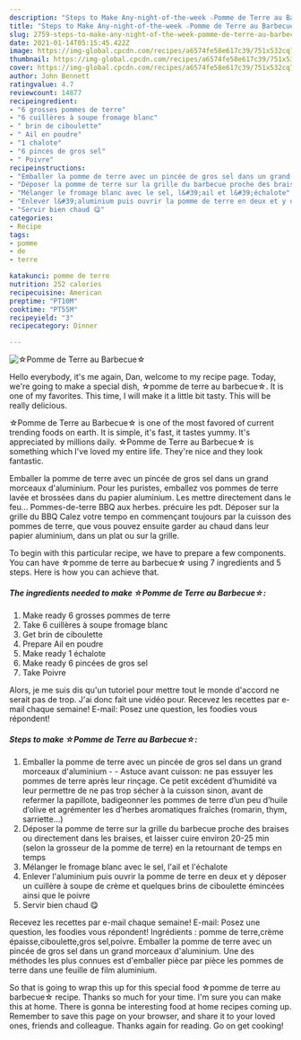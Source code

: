 ```yaml
---
description: "Steps to Make Any-night-of-the-week ☆Pomme de Terre au Barbecue☆"
title: "Steps to Make Any-night-of-the-week ☆Pomme de Terre au Barbecue☆"
slug: 2759-steps-to-make-any-night-of-the-week-pomme-de-terre-au-barbecue
date: 2021-01-14T05:15:45.422Z
image: https://img-global.cpcdn.com/recipes/a6574fe58e617c39/751x532cq70/☆pomme-de-terre-au-barbecue☆-photo-principale-de-la-recette.jpg
thumbnail: https://img-global.cpcdn.com/recipes/a6574fe58e617c39/751x532cq70/☆pomme-de-terre-au-barbecue☆-photo-principale-de-la-recette.jpg
cover: https://img-global.cpcdn.com/recipes/a6574fe58e617c39/751x532cq70/☆pomme-de-terre-au-barbecue☆-photo-principale-de-la-recette.jpg
author: John Bennett
ratingvalue: 4.7
reviewcount: 14877
recipeingredient:
- "6 grosses pommes de terre"
- "6 cuillères à soupe fromage blanc"
- " brin de ciboulette"
- " Ail en poudre"
- "1 chalote"
- "6 pinces de gros sel"
- " Poivre"
recipeinstructions:
- "Emballer la pomme de terre avec un pincée de gros sel dans un grand morceaux d&#39;aluminium  Astuce avant cuisson: ne pas essuyer les pommes de terre après leur rinçage. Ce petit excédent d’humidité va leur permettre de ne pas trop sécher à la cuisson sinon, avant de refermer la papillote, badigeonner les pommes de terre d’un peu d’huile d’olive et agrémenter les d’herbes aromatiques fraîches (romarin, thym, sarriette…)"
- "Déposer la pomme de terre sur la grille du barbecue proche des braises ou directement dans les braises, et laisser cuire environ 20-25 min (selon la grosseur de la pomme de terre) en la retournant de temps en temps"
- "Mélanger le fromage blanc avec le sel, l&#39;ail et l&#39;échalote"
- "Enlever l&#39;aluminium puis ouvrir la pomme de terre en deux et y déposer un cuillère à soupe de crème et quelques brins de ciboulette émincées ainsi que le poivre"
- "Servir bien chaud 😋"
categories:
- Recipe
tags:
- pomme
- de
- terre

katakunci: pomme de terre 
nutrition: 252 calories
recipecuisine: American
preptime: "PT10M"
cooktime: "PT55M"
recipeyield: "3"
recipecategory: Dinner

---
```



![☆Pomme de Terre au Barbecue☆](https://img-global.cpcdn.com/recipes/a6574fe58e617c39/751x532cq70/☆pomme-de-terre-au-barbecue☆-photo-principale-de-la-recette.jpg)

Hello everybody, it's me again, Dan, welcome to my recipe page. Today, we're going to make a special dish, ☆pomme de terre au barbecue☆. It is one of my favorites. This time, I will make it a little bit tasty. This will be really delicious.

☆Pomme de Terre au Barbecue☆ is one of the most favored of current trending foods on earth. It is simple, it's fast, it tastes yummy. It's appreciated by millions daily. ☆Pomme de Terre au Barbecue☆ is something which I've loved my entire life. They're nice and they look fantastic.

Emballer la pomme de terre avec un pincée de gros sel dans un grand morceaux d&#39;aluminium. Pour les puristes, emballez vos pommes de terre lavée et brossées dans du papier aluminium. Les mettre directement dans le feu… Pommes-de-terre BBQ aux herbes. précuire les pdt. Déposer sur la grille du BBQ Calez votre tempo en commençant toujours par la cuisson des pommes de terre, que vous pouvez ensuite garder au chaud dans leur papier aluminium, dans un plat ou sur la grille.


To begin with this particular recipe, we have to prepare a few components. You can have ☆pomme de terre au barbecue☆ using 7 ingredients and 5 steps. Here is how you can achieve that.

<!--inarticleads1-->

##### The ingredients needed to make ☆Pomme de Terre au Barbecue☆:

1. Make ready 6 grosses pommes de terre
1. Take 6 cuillères à soupe fromage blanc
1. Get  brin de ciboulette
1. Prepare  Ail en poudre
1. Make ready 1 échalote
1. Make ready 6 pincées de gros sel
1. Take  Poivre


Alors, je me suis dis qu&#39;un tutoriel pour mettre tout le monde d&#39;accord ne serait pas de trop. J&#39;ai donc fait une vidéo pour. Recevez les recettes par e-mail chaque semaine! E-mail: Posez une question, les foodies vous répondent! 

<!--inarticleads2-->

##### Steps to make ☆Pomme de Terre au Barbecue☆:

1. Emballer la pomme de terre avec un pincée de gros sel dans un grand morceaux d&#39;aluminium -  - Astuce avant cuisson: ne pas essuyer les pommes de terre après leur rinçage. Ce petit excédent d’humidité va leur permettre de ne pas trop sécher à la cuisson sinon, avant de refermer la papillote, badigeonner les pommes de terre d’un peu d’huile d’olive et agrémenter les d’herbes aromatiques fraîches (romarin, thym, sarriette…)
1. Déposer la pomme de terre sur la grille du barbecue proche des braises ou directement dans les braises, et laisser cuire environ 20-25 min (selon la grosseur de la pomme de terre) en la retournant de temps en temps
1. Mélanger le fromage blanc avec le sel, l&#39;ail et l&#39;échalote
1. Enlever l&#39;aluminium puis ouvrir la pomme de terre en deux et y déposer un cuillère à soupe de crème et quelques brins de ciboulette émincées ainsi que le poivre
1. Servir bien chaud 😋


Recevez les recettes par e-mail chaque semaine! E-mail: Posez une question, les foodies vous répondent! Ingrédients : pomme de terre,crème épaisse,ciboulette,gros sel,poivre. Emballer la pomme de terre avec un pincée de gros sel dans un grand morceaux d&#39;aluminium. Une des méthodes les plus connues est d&#39;emballer pièce par pièce les pommes de terre dans une feuille de film aluminium. 

So that is going to wrap this up for this special food ☆pomme de terre au barbecue☆ recipe. Thanks so much for your time. I'm sure you can make this at home. There is gonna be interesting food at home recipes coming up. Remember to save this page on your browser, and share it to your loved ones, friends and colleague. Thanks again for reading. Go on get cooking!

